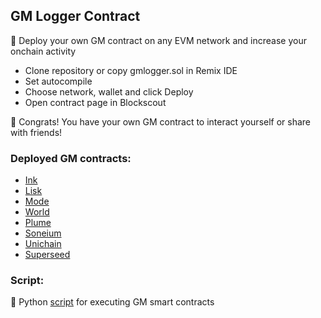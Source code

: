 ## GM Logger Contract
🚀 Deploy your own GM contract on any EVM network and increase your onchain activity

- Clone repository or copy gmlogger.sol in Remix IDE
- Set autocompile
- Choose network, wallet and click Deploy
- Open contract page in Blockscout
  
🎉 Congrats! You have your own GM contract to interact yourself or share with friends!


### Deployed GM contracts:

- [Ink](https://explorer.inkonchain.com/address/0x65883B1e9a2944CbaCbc695116c26d8B926C61af?tab=write_contract)
- [Lisk](https://blockscout.lisk.com/address/0x65883B1e9a2944CbaCbc695116c26d8B926C61af?tab=read_write_contract)
- [Mode](https://explorer.mode.network/address/0x65883B1e9a2944CbaCbc695116c26d8B926C61af?tab=write_contract)
- [World](https://worldscan.org/address/0x65883b1e9a2944cbacbc695116c26d8b926c61af#writeContract)
- [Plume](https://explorer.plume.org/address/0x65883B1e9a2944CbaCbc695116c26d8B926C61af?tab=write_contract)
- [Soneium](https://soneium.blockscout.com/address/0x65883B1e9a2944CbaCbc695116c26d8B926C61af?tab=write_contract)
- [Unichain](https://uniscan.xyz/address/0x65883b1e9a2944cbacbc695116c26d8b926c61af#writeContract) 
- [Superseed](https://explorer.superseed.xyz/address/0x65883B1e9a2944CbaCbc695116c26d8B926C61af?tab=write_contract)

### Script:

💾 Python [script](https://github.com/StanleyMorgan/GM-Caller) for executing GM smart contracts
